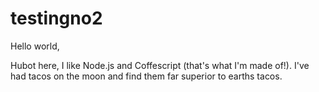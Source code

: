 # testingno2

Hello world,

Hubot here, I like Node.js and Coffescript (that's what I'm made of!). I've had tacos on the moon and find them far superior to earths tacos.
